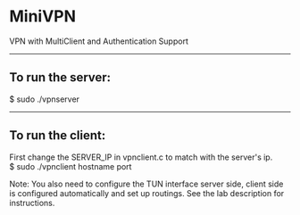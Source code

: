 # MiniVPN
VPN with MultiClient and Authentication Support

--------------------------
To run the server: 
--------------------------
$ sudo ./vpnserver


--------------------------
To run the client: 
--------------------------

First change the SERVER_IP in vpnclient.c to match with the server's ip.  
$ sudo ./vpnclient hostname port

Note: You also need to configure the TUN interface server side, client side is configured automatically
and set up routings. See the lab description for instructions.
